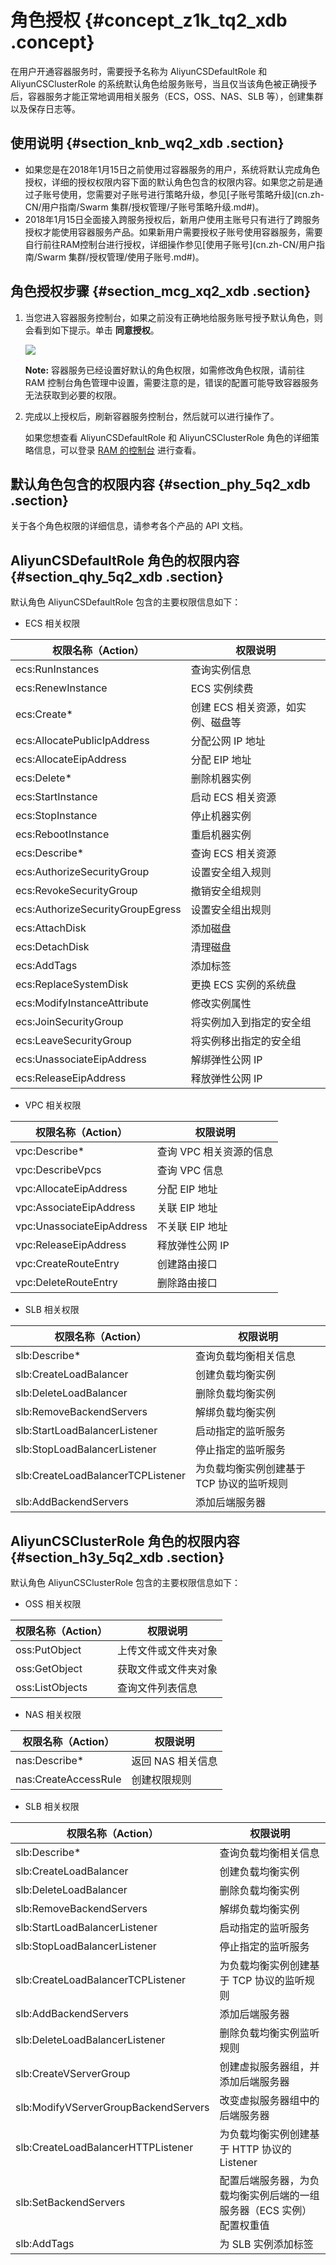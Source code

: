 # 角色授权 {#concept_z1k_tq2_xdb .concept}

在用户开通容器服务时，需要授予名称为 AliyunCSDefaultRole 和 AliyunCSClusterRole 的系统默认角色给服务账号，当且仅当该角色被正确授予后，容器服务才能正常地调用相关服务（ECS，OSS、NAS、SLB 等），创建集群以及保存日志等。

## 使用说明 {#section_knb_wq2_xdb .section}

-   如果您是在2018年1月15日之前使用过容器服务的用户，系统将默认完成角色授权，详细的授权权限内容下面的默认角色包含的权限内容。如果您之前是通过子账号使用，您需要对子账号进行策略升级，参见[子账号策略升级](cn.zh-CN/用户指南/Swarm 集群/授权管理/子账号策略升级.md#)。
-   2018年1月15日全面接入跨服务授权后，新用户使用主账号只有进行了跨服务授权才能使用容器服务产品。如果新用户需要授权子账号使用容器服务，需要自行前往RAM控制台进行授权，详细操作参见[使用子账号](cn.zh-CN/用户指南/Swarm 集群/授权管理/使用子账号.md#)。

## 角色授权步骤 {#section_mcg_xq2_xdb .section}

1.  当您进入容器服务控制台，如果之前没有正确地给服务账号授予默认角色，则会看到如下提示。单击 **同意授权**。

    ![](http://static-aliyun-doc.oss-cn-hangzhou.aliyuncs.com/assets/img/6983/4738_zh-CN.png)

    **Note:** 容器服务已经设置好默认的角色权限，如需修改角色权限，请前往 RAM 控制台角色管理中设置，需要注意的是，错误的配置可能导致容器服务无法获取到必要的权限。

2.  完成以上授权后，刷新容器服务控制台，然后就可以进行操作了。

    如果您想查看 AliyunCSDefaultRole 和 AliyunCSClusterRole 角色的详细策略信息，可以登录 [RAM 的控制台](https://ram.console.aliyun.com/) 进行查看。


## 默认角色包含的权限内容 {#section_phy_5q2_xdb .section}

关于各个角色权限的详细信息，请参考各个产品的 API 文档。

## AliyunCSDefaultRole 角色的权限内容 {#section_qhy_5q2_xdb .section}

默认角色 AliyunCSDefaultRole 包含的主要权限信息如下：

-   ECS 相关权限

|权限名称（Action）|权限说明|
|------------|----|
|ecs:RunInstances|查询实例信息|
|ecs:RenewInstance|ECS 实例续费|
|ecs:Create\*|创建 ECS 相关资源，如实例、磁盘等|
|ecs:AllocatePublicIpAddress|分配公网 IP 地址|
|ecs:AllocateEipAddress|分配 EIP 地址|
|ecs:Delete\*|删除机器实例|
|ecs:StartInstance|启动 ECS 相关资源|
|ecs:StopInstance|停止机器实例|
|ecs:RebootInstance|重启机器实例|
|ecs:Describe\*|查询 ECS 相关资源|
|ecs:AuthorizeSecurityGroup|设置安全组入规则|
|ecs:RevokeSecurityGroup|撤销安全组规则|
|ecs:AuthorizeSecurityGroupEgress|设置安全组出规则|
|ecs:AttachDisk|添加磁盘|
|ecs:DetachDisk|清理磁盘|
|ecs:AddTags|添加标签|
|ecs:ReplaceSystemDisk|更换 ECS 实例的系统盘|
|ecs:ModifyInstanceAttribute|修改实例属性|
|ecs:JoinSecurityGroup|将实例加入到指定的安全组|
|ecs:LeaveSecurityGroup|将实例移出指定的安全组|
|ecs:UnassociateEipAddress|解绑弹性公网 IP|
|ecs:ReleaseEipAddress|释放弹性公网 IP|

-   VPC 相关权限

|权限名称（Action）|权限说明|
|------------|----|
|vpc:Describe\*|查询 VPC 相关资源的信息|
|vpc:DescribeVpcs|查询 VPC 信息|
|vpc:AllocateEipAddress|分配 EIP 地址|
|vpc:AssociateEipAddress|关联 EIP 地址|
|vpc:UnassociateEipAddress|不关联 EIP 地址|
|vpc:ReleaseEipAddress|释放弹性公网 IP|
|vpc:CreateRouteEntry|创建路由接口|
|vpc:DeleteRouteEntry|删除路由接口|

-   SLB 相关权限

|权限名称（Action）|权限说明|
|------------|----|
|slb:Describe\*|查询负载均衡相关信息|
|slb:CreateLoadBalancer|创建负载均衡实例|
|slb:DeleteLoadBalancer|删除负载均衡实例|
|slb:RemoveBackendServers|解绑负载均衡实例|
|slb:StartLoadBalancerListener|启动指定的监听服务|
|slb:StopLoadBalancerListener|停止指定的监听服务|
|slb:CreateLoadBalancerTCPListener|为负载均衡实例创建基于 TCP 协议的监听规则|
|slb:AddBackendServers|添加后端服务器|

## AliyunCSClusterRole 角色的权限内容 {#section_h3y_5q2_xdb .section}

默认角色 AliyunCSClusterRole 包含的主要权限信息如下：

-   OSS 相关权限

|权限名称（Action）|权限说明|
|------------|----|
|oss:PutObject|上传文件或文件夹对象|
|oss:GetObject|获取文件或文件夹对象|
|oss:ListObjects|查询文件列表信息|

-   NAS 相关权限

|权限名称（Action）|权限说明|
|------------|----|
|nas:Describe\*|返回 NAS 相关信息|
|nas:CreateAccessRule|创建权限规则|

-   SLB 相关权限

|权限名称（Action）|权限说明|
|------------|----|
|slb:Describe\*|查询负载均衡相关信息|
|slb:CreateLoadBalancer|创建负载均衡实例|
|slb:DeleteLoadBalancer|删除负载均衡实例|
|slb:RemoveBackendServers|解绑负载均衡实例|
|slb:StartLoadBalancerListener|启动指定的监听服务|
|slb:StopLoadBalancerListener|停止指定的监听服务|
|slb:CreateLoadBalancerTCPListener|为负载均衡实例创建基于 TCP 协议的监听规则|
|slb:AddBackendServers|添加后端服务器|
|slb:DeleteLoadBalancerListener|删除负载均衡实例监听规则|
|slb:CreateVServerGroup|创建虚拟服务器组，并添加后端服务器|
|slb:ModifyVServerGroupBackendServers|改变虚拟服务器组中的后端服务器|
|slb:CreateLoadBalancerHTTPListener|为负载均衡实例创建基于 HTTP 协议的 Listener|
|slb:SetBackendServers|配置后端服务器，为负载均衡实例后端的一组服务器（ECS 实例）配置权重值|
|slb:AddTags|为 SLB 实例添加标签|

